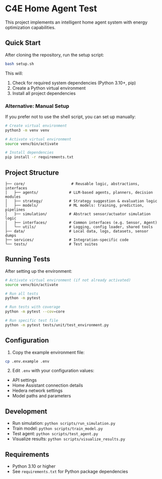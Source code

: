 # C4E Home Agent Test

This project implements an intelligent home agent system with energy optimization capabilities.

## Quick Start

After cloning the repository, run the setup script:

```bash
bash setup.sh
```

This will:
1. Check for required system dependencies (Python 3.10+, pip)
2. Create a Python virtual environment
3. Install all project dependencies

### Alternative: Manual Setup

If you prefer not to use the shell script, you can set up manually:

```bash
# Create virtual environment
python3 -m venv venv

# Activate virtual environment
source venv/bin/activate

# Install dependencies
pip install -r requirements.txt
```

## Project Structure

```
├── core/                     # Reusable logic, abstractions, interfaces
│   ├── agents/              # LLM-based agents, planners, decision modules
│   ├── strategy/            # Strategy suggestion & evaluation logic
│   ├── models/              # ML models: training, prediction, pipelines
│   ├── simulation/          # Abstract sensor/actuator simulation logic
│   ├── interfaces/          # Common interfaces (e.g. Sensor, Agent)
│   └── utils/               # Logging, config loader, shared tools
├── data/                    # Local data, logs, datasets, sensor dumps
├── services/                # Integration-specific code
└── tests/                   # Test suites
```

## Running Tests

After setting up the environment:

```bash
# Activate virtual environment (if not already activated)
source venv/bin/activate

# Run all tests
python -m pytest

# Run tests with coverage
python -m pytest --cov=core

# Run specific test file
python -m pytest tests/unit/test_environment.py
```

## Configuration

1. Copy the example environment file:
```bash
cp .env.example .env
```

2. Edit `.env` with your configuration values:
- API settings
- Home Assistant connection details
- Hedera network settings
- Model paths and parameters

## Development

- Run simulation: `python scripts/run_simulation.py`
- Train model: `python scripts/train_model.py`
- Test agent: `python scripts/test_agent.py`
- Visualize results: `python scripts/visualize_results.py`

## Requirements

- Python 3.10 or higher
- See `requirements.txt` for Python package dependencies